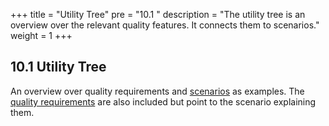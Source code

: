 +++
title = "Utility Tree"
pre = "10.1 "
description = "The utility tree is an overview over the relevant quality features. It connects them to scenarios." 
weight = 1
+++

## 10.1 Utility Tree

An overview over quality requirements and [scenarios](/10_quality_requirements/02_quality_scenarios/) as examples.
The [quality requirements](/01_introduction/02_quality_requirements/) are also included but point to the scenario explaining them.
